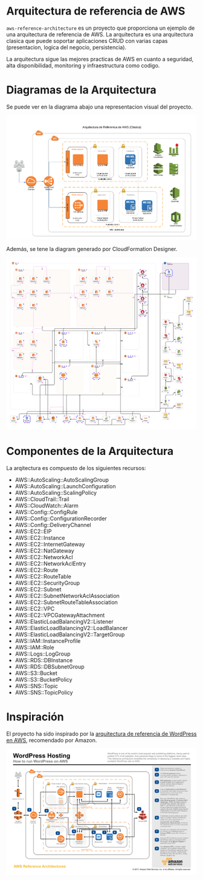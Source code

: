 # Arquitectura de referencia de AWS

`aws-reference-architecture` es un proyecto que proporciona un ejemplo de una arquitectura de referencia de AWS. La arquitectura es una arquitectura clasica que puede soportar aplicaciones CRUD con varias capas (presentacion, logica del negocio, persistencia).

La arquitectura sigue las mejores practicas de AWS en cuanto a seguridad, alta disponibilidad, monitoring y infraestructura como codigo.

# Diagramas de la Arquitectura

Se puede ver en la diagrama abajo una representacion visual del proyecto.

![alt text](aws-reference-architecture-diagram.png "Diagrama de la arquitectura de referencia de AWS")

Además, se tene la diagram generado por CloudFormation Designer.

![alt text](aws-reference-architecture-diagram-cfn.png "Diagrama de la arquitectura de referencia de AWS generado por CloudFormation Designer")

# Componentes de la Arquitectura

La arqitectura es compuesto de los siguientes recursos:

* AWS::AutoScaling::AutoScalingGroup
* AWS::AutoScaling::LaunchConfiguration
* AWS::AutoScaling::ScalingPolicy
* AWS::CloudTrail::Trail
* AWS::CloudWatch::Alarm
* AWS::Config::ConfigRule
* AWS::Config::ConfigurationRecorder
* AWS::Config::DeliveryChannel
* AWS::EC2::EIP
* AWS::EC2::Instance
* AWS::EC2::InternetGateway
* AWS::EC2::NatGateway
* AWS::EC2::NetworkAcl
* AWS::EC2::NetworkAclEntry
* AWS::EC2::Route
* AWS::EC2::RouteTable
* AWS::EC2::SecurityGroup
* AWS::EC2::Subnet
* AWS::EC2::SubnetNetworkAclAssociation
* AWS::EC2::SubnetRouteTableAssociation
* AWS::EC2::VPC
* AWS::EC2::VPCGatewayAttachment
* AWS::ElasticLoadBalancingV2::Listener
* AWS::ElasticLoadBalancingV2::LoadBalancer
* AWS::ElasticLoadBalancingV2::TargetGroup
* AWS::IAM::InstanceProfile
* AWS::IAM::Role
* AWS::Logs::LogGroup
* AWS::RDS::DBInstance
* AWS::RDS::DBSubnetGroup
* AWS::S3::Bucket
* AWS::S3::BucketPolicy
* AWS::SNS::Topic
* AWS::SNS::TopicPolicy

# Inspiración

El proyecto ha sido inspirado por la [arquitectura de referencia de WordPress en AWS](https://github.com/aws-samples/aws-refarch-wordpress), recomendado por Amazon.

![alt text](aws-arch-ref-wordpress.jpg "Diagrama de la arquitectura de referencia de WordPress en AWS")